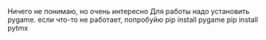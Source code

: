 Ничего не понимаю, но очень интересно
Для работы надо установить pygame.
если что-то не работает, попробуйю
pip install pygame
pip install pytmx
